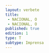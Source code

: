 ```yaml
---
layout: verbete
title:
 - NACIONAL, O
 - NACIONAL, O
published: true
edition: 1  
type: T
subtype: Imprensa
---
```


